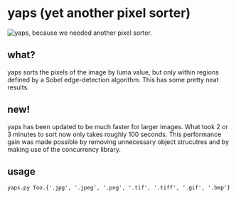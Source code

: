

# yaps (yet another pixel sorter)
![yaps, because we needed another pixel sorter.](https://github.com/ggasmithh/yaps/blob/master/example/Hopetoun_falls_output.png)

## what?
yaps sorts the pixels of the image by luma value, but only within regions defined by a Sobel edge-detection algorithm.
This has some pretty neat results.

## new!
yaps has been updated to be much faster for larger images. What took 2 or 3 minutes to sort now only takes roughly 100 seconds. This performance gain was made possible by removing unnecessary object strucutres and by making use of the concurrency library.

## usage
```
yaps.py foo.{'.jpg', '.jpeg', '.png', '.tif', '.tiff', '.gif', '.bmp'}
```